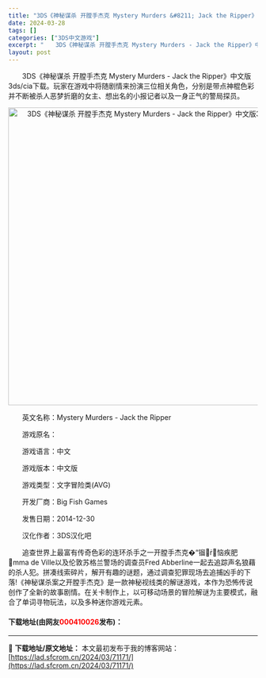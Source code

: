 ```yaml
---
title: "3DS《神秘谋杀 开膛手杰克 Mystery Murders &#8211; Jack the Ripper》中文版3ds/cia下载"
date: 2024-03-28
tags: []
categories: ["3DS中文游戏"]
excerpt: "　　3DS《神秘谋杀 开膛手杰克 Mystery Murders - Jack the Ripper》中文版3ds/cia下载。玩家在游戏中将随剧情来扮演三位相关角色，分别是带点神棍色彩并不断被杀人恶梦折磨的女主、想出名的小报记者以及一身正气的警局探员。 　　英文名称：Mystery Murders&hellip;"
layout: post
---
```


 <p>　　3DS《神秘谋杀 开膛手杰克 Mystery Murders - Jack the Ripper》中文版3ds/cia下载。玩家在游戏中将随剧情来扮演三位相关角色，分别是带点神棍色彩并不断被杀人恶梦折磨的女主、想出名的小报记者以及一身正气的警局探员。</p> <p align="center"><img align="" border="0" src="https://lad.sfcrom.cn/wp-content/uploads/2024/03/20240328_6605475126e71.jpg" width="600" alt="3DS《神秘谋杀 开膛手杰克 Mystery Murders - Jack the Ripper》中文版3ds/cia下载" /></p> <p>　　英文名称：Mystery Murders - Jack the Ripper</p> <p>　　游戏原名：</p> <p>　　游戏语言：中文</p> <p>　　游戏版本：中文版</p> <p>　　游戏类型：文字冒险类(AVG)</p> <p>　　开发厂商：Big Fish Games</p> <p>　　发售日期：2014-12-30</p> <p>　　汉化作者：3DS汉化吧</p> <p>　　追查世界上最富有传奇色彩的连环杀手之一开膛手杰克�&ldquo;镏恼疾肥mma de Ville以及伦敦苏格兰警场的调查员Fred Abberline一起去追踪声名狼藉的杀人犯。拼凑线索碎片，解开有趣的谜题，通过调查犯罪现场去追捕凶手的下落!《神秘谋杀案之开膛手杰克》是一款神秘视线类的解谜游戏，本作为恐怖传说创作了全新的故事剧情。在关卡制作上，以可移动场景的冒险解谜为主要模式，融合了单词寻物玩法，以及多种迷你游戏元素。</p> <p><h4>下载地址(由网友<font color="red">000410026</font>发布)：</h4></p> 

---
📖 **下载地址/原文地址：** 本文最初发布于我的博客网站：[https://lad.sfcrom.cn/2024/03/71171/](https://lad.sfcrom.cn/2024/03/71171/)
